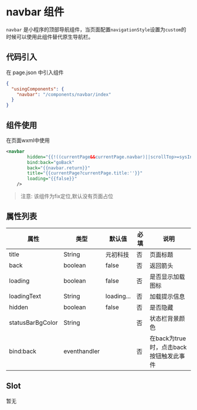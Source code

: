 # navbar 组件

`navbar` 是小程序的顶部导航组件，当页面配置`navigationStyle`设置为`custom`的时候可以使用此组件替代原生导航栏。

## 代码引入

在 page.json 中引入组件

```json
{
  "usingComponents": {
    "navbar": "/components/navbar/index"
  }
}
```

## 组件使用

在页面wxml中使用

```xml
<navbar
        hidden="{{!((currentPage&&currentPage.navbar)||scrollTop>=sysInfo.navigationHeight)}}"
        bind:back="goBack"
        back="{{navbar.return}}"
        title="{{currentPage?currentPage.title:''}}"
        loading="{{false}}"
    />
```

> 注意: 该组件为fix定位,默认没有页面占位

## 属性列表

| 属性             | 类型         | 默认值     | 必填 | 说明                                   |
| ---------------- | ------------ | ---------- | ---- | -------------------------------------- |
| title            | String       | 元初科技   | 否   | 页面标题                               |
| back             | boolean      | false      | 否   | 返回箭头                               |
| loading          | boolean      | false      | 否   | 是否显示加载图标                       |
| loadingText      | String       | loading... | 否   | 加载提示信息                           |
| hidden           | boolean      | false      | 否   | 是否隐藏                               |
| statusBarBgColor | String       |            | 否   | 状态栏背景颜色                         |
| bind:back        | eventhandler |            | 否   | 在back为true时，点击back按钮触发此事件 |

## Slot

暂无